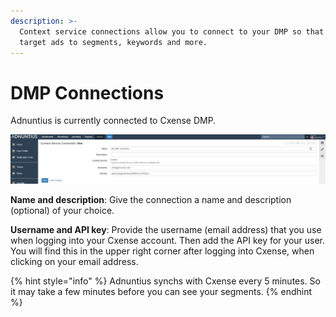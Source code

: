 ```yaml
---
description: >-
  Context service connections allow you to connect to your DMP so that you can
  target ads to segments, keywords and more.
---
```


# DMP Connections

Adnuntius is currently connected to Cxense DMP.

![Context service connection](../../../.gitbook/assets/201811-reports-admin-context-service-connection.png)

**Name and description**: Give the connection a name and description \(optional\) of your choice.

**Username and API key**: Provide the username \(email address\) that you use when logging into your Cxense account. Then add the API key for your user. You will find this in the upper right corner after logging into Cxense, when clicking on your email address.

{% hint style="info" %}
Adnuntius synchs with Cxense every 5 minutes. So it may take a few minutes before you can see your segments.
{% endhint %}

